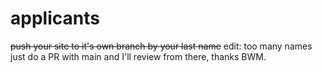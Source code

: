 # applicants
~~push your site to it's own branch by your last name~~
edit: too many names just do a PR with main and I'll review from there, thanks BWM.

